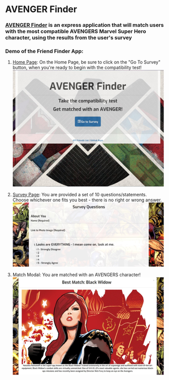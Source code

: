 # AVENGER Finder

### [AVENGER Finder](https://agile-fjord-28436.herokuapp.com/) is an express application that will match users with the most compatible AVENGERS Marvel Super Hero character, using the results from the user's survey

### Demo of the Friend Finder App:

1. [Home Page](https://agile-fjord-28436.herokuapp.com/): On the Home Page, be sure to click on the "Go To Survey" button, when you're ready to begin with the compatibility test!
![HomePage](./app/public/assets/images/img8.jpg)

2. [Survey Page](https://agile-fjord-28436.herokuapp.com/survey): You are provided a set of 10 questions/statements.  Choose whichever one fits you best - there is no right or wrong answer.
![SurveyPage](./app/public/assets/images/surveyQuestions.jpg)

3. Match Modal: You are matched with an AVENGERS character!
![MatchModal](./app/public/assets/images/match.jpg)
